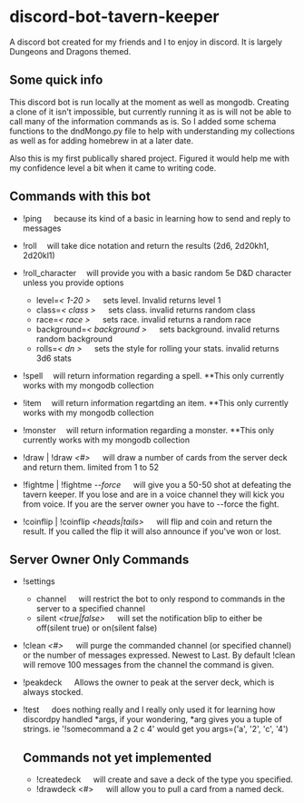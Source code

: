 # discord-bot-tavern-keeper
A discord bot created for my friends and I to enjoy in discord. It is largely Dungeons and Dragons themed.

## __Some quick info__
This discord bot is run locally at the moment as well as mongodb. Creating a clone of it isn't impossible, but currently running it as is will not be able to call many of the information commands as is. So I added some schema functions to the dndMongo.py file to help with understanding my collections as well as for adding homebrew in at a later date.

Also this is my first publically shared project. Figured it would help me with my confidence level a bit when it came to writing code.

  ## __Commands with this bot__
  - !ping &ensp;&ensp; because its kind of a basic in learning how to send and reply to messages
  
  - !roll *<dn>* &ensp;&ensp;will take dice notation and return the results (2d6, 2d20kh1, 2d20kl1)
  
  - !roll_character &ensp;&ensp;will provide you with a basic random 5e D&D character unless you provide options
    - level=*< 1-20 >*  &ensp;&ensp;  sets level. Invalid returns level 1
    - class=*< class >*  &ensp;&ensp;  sets class. invalid returns random class
    - race=*< race >*   &ensp;&ensp;  sets race. invalid returns a random race
    - background=*< background >*  &ensp;&ensp;  sets background. invalid returns random background
    - rolls=*< dn >*  &ensp;&ensp;  sets the style for rolling your stats. invalid returns 3d6 stats
  
  - !spell *<spell name>* &ensp;&ensp;will return information regarding a spell. **This only currently works with my mongodb collection
  
  - !item *<item name>* &ensp;&ensp;will return information regartding an item. **This only currently works with my mongodb collection
  
  - !monster *<monster name>* &ensp;&ensp;will return information regarding a monster. **This only currently works with my mongodb collection
  
  - !draw | !draw *<#>* &ensp;&ensp; will draw a number of cards from the server deck and return them. limited from 1 to 52
  
  - !fightme  |  !fightme *--force*  &ensp;&ensp;  will give you a 50-50 shot at defeating the tavern keeper. If you lose and are in a voice channel they will kick you from voice. If you are the server owner you have to --force the fight.
  
  - !coinflip | !coinflip *<heads|tails>* &ensp;&ensp; will flip and coin and return the result. If you called the flip it will also announce if you've won or lost.

## __Server Owner Only Commands__
- !settings *<setting>* *<opt>*
  - channel *<text-channel>* &ensp;&ensp;  will restrict the bot to only respond to commands in the server to a specified channel
  - silent *<true|false>* &ensp;&ensp;  will set the notification blip to either be off(silent true) or on(silent false)

- !clean *<#>* *<text-channel>* &ensp;&ensp; will purge the commanded channel (or specified channel) or the number of messages expressed. Newest to Last. By default !clean will remove 100 messages from the channel the command is given.

- !peakdeck &ensp;&ensp; Allows the owner to peak at the server deck, which is always stocked.

- !test *<args>* &ensp;&ensp; does nothing really and I really only used it for learning how discordpy handled *args, if your wondering, *arg gives you a tuple of strings. ie '!somecommand a 2 c 4' would get you  args=('a', '2', 'c', '4')

  
  ## __Commands not yet implemented__
  - !createdeck <type> <name>  &ensp;&ensp;  will create and save a deck of the type you specified.
  - !drawdeck <name> <#>  &ensp;&ensp;  will allow you to pull a card from a named deck.

